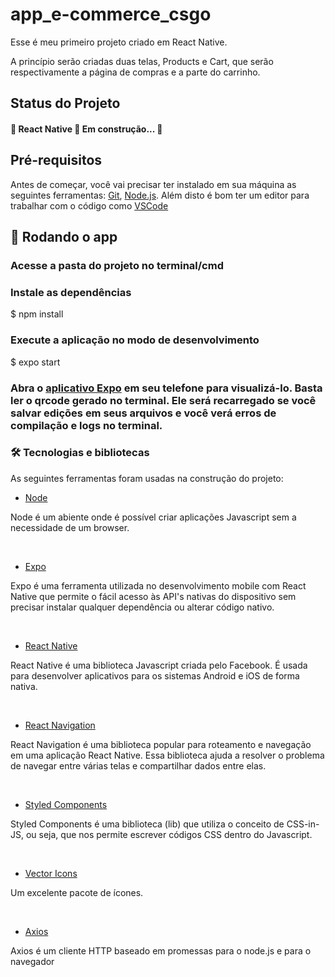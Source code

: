 <h1>app_e-commerce_csgo</h1>
<p>Esse é meu primeiro projeto criado em React Native.</p>
<p>A princípio serão criadas duas telas, Products e Cart, que serão respectivamente a página de compras e a parte do carrinho.</p>


<h2>Status do Projeto</h2>
<h4> 
	🚧  React Native 🚀 Em construção...  🚧
</h4>

<h2>Pré-requisitos</h2>
<p>
Antes de começar, você vai precisar ter instalado em sua máquina as seguintes ferramentas:
<a href="https://git-scm.com">Git</a>, <a href="https://nodejs.org/en/">Node.js</a>. 
Além disto é bom ter um editor para trabalhar com o código como <a href="https://code.visualstudio.com/">VSCode</a>
</p>

<h2>🎲 Rodando o app</h2>

<h3>Acesse a pasta do projeto no terminal/cmd</h3>
<h3>Instale as dependências</h3>
$ npm install

<h3>Execute a aplicação no modo de desenvolvimento</h3>
$ expo start

<h3>Abra o <a href="https://expo.dev/client">aplicativo Expo</a> em seu telefone para visualizá-lo. Basta ler o qrcode gerado no terminal. Ele será recarregado se você salvar edições em seus arquivos e você verá erros de compilação e logs no terminal.</h3>


<h3>🛠 Tecnologias e bibliotecas</h3>
As seguintes ferramentas foram usadas na construção do projeto:
<br>

- [Node](https://nodejs.org/en/)
<p>Node é um abiente onde é possível criar aplicações Javascript sem a necessidade de um browser.<p>
<br>

- [Expo](https://docs.expo.dev/)
<p>Expo é uma ferramenta utilizada no desenvolvimento mobile com React Native que permite o fácil acesso às API's nativas do dispositivo sem precisar instalar qualquer dependência ou alterar código nativo.</p>
<br>

- [React Native](https://reactnative.dev/)
<p>React Native é uma biblioteca Javascript criada pelo Facebook. É usada para desenvolver aplicativos para os sistemas Android e iOS de forma nativa.</p>
<br>

- [React Navigation](https://reactnavigation.org/)
<p>React Navigation é uma biblioteca popular para roteamento e navegação em uma aplicação React Native. Essa biblioteca ajuda a resolver o problema de navegar entre várias telas e compartilhar dados entre elas.</p>
<br>

- [Styled Components](https://styled-components.com/)
<p>Styled Components é uma biblioteca (lib) que utiliza o conceito de CSS-in-JS, ou seja, que nos permite escrever códigos CSS dentro do Javascript.</p>
<br>

- [Vector Icons](https://www.npmjs.com/package/react-native-vector-icons)
<p>Um excelente pacote de ícones.</p>
<br>

- [Axios](https://axios-http.com/ptbr/docs/intro)
<p>Axios é um cliente HTTP baseado em promessas para o node.js e para o navegador</p>
<br>
